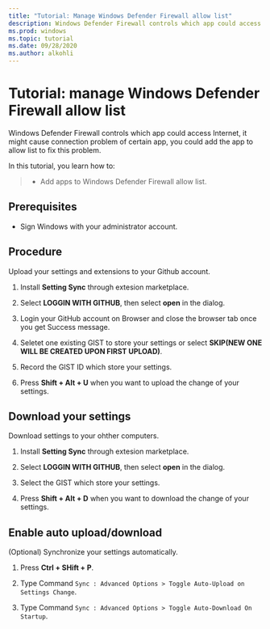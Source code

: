```yaml
---
title: "Tutorial: Manage Windows Defender Firewall allow list"
description: Windows Defender Firewall controls which app could access Internet. 
ms.prod: windows
ms.topic: tutorial
ms.date: 09/28/2020
ms.author: alkohli
---
```


# Tutorial: manage Windows Defender Firewall allow list

Windows Defender Firewall controls which app could access Internet, it might cause connection problem of certain app, you could add the app to allow list to fix this problem.

In this tutorial, you learn how to:

> * Add apps to Windows Defender Firewall allow list.

## Prerequisites

- Sign Windows with your administrator account.

## Procedure

Upload your settings and extensions to your Github account.

1. Install **Setting Sync** through extesion marketplace.

2. Select **LOGGIN WITH GITHUB**, then select **open** in the dialog.

3. Login your GitHub account on Browser and close the browser tab once you get Success message.

4. Seletet one existing GIST to store your settings or select **SKIP(NEW ONE WILL BE CREATED UPON FIRST UPLOAD)**.

5. Record the GIST ID which store your settings.

6. Press **Shift + Alt + U** when you want to upload the change of your settings.

## Download your settings

Download settings to your ohther computers.

1. Install **Setting Sync** through extesion marketplace.

2. Select **LOGGIN WITH GITHUB**, then select **open** in the dialog.

3. Select the GIST which store your settings.

4. Press **Shift + Alt + D** when you want to download the change of your settings.

## Enable auto upload/download

(Optional) Synchronize your settings automatically.

1. Press **Ctrl + SHift + P**.

2. Type Command `Sync : Advanced Options > Toggle Auto-Upload on Settings Change`.

3. Type Command `Sync : Advanced Options > Toggle Auto-Download On Startup`.
